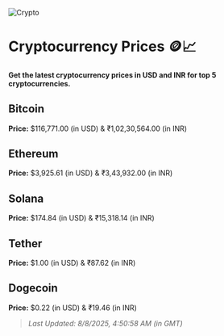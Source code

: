 
![Crypto](https://www.techguide.com.au/wp-content/uploads/2020/11/crypto3.jpeg)

# Cryptocurrency Prices 🪙📈

#### Get the latest cryptocurrency prices in USD and INR for top 5 cryptocurrencies.

## Bitcoin

**Price:** $116,771.00 (in USD) & ₹1,02,30,564.00 (in INR)

## Ethereum

**Price:** $3,925.61 (in USD) & ₹3,43,932.00 (in INR)

## Solana

**Price:** $174.84 (in USD) & ₹15,318.14 (in INR)

## Tether

**Price:** $1.00 (in USD) & ₹87.62 (in INR)

## Dogecoin

**Price:** $0.22 (in USD) & ₹19.46 (in INR)

> _Last Updated: 8/8/2025, 4:50:58 AM (in GMT)_
